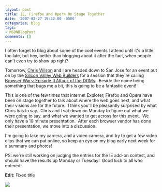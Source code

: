 ```yaml
---
layout: post
title: IE, Firefox and Opera On Stage Together
date: '2007-02-27 19:52:00 -0500'
categories: blog
tags:
- MSDNBlogPost
comments: []
---
```


I often forget to blog about some of the cool events I attend until it's a little too late, but hey, better than blogging about it after the fact, when people can't even try to show up right?

Tomorrow, [Chris Wilson](http://blogs.msdn.com/cwilso/) and I are headed down to San Jose for an event put on by the [Silicon Valley Web Builders](http://www.svwebbuilder.com/) for a session that they're calling [Browser Wars: Episode II Attack of the DOMs](http://www.svwebbuilder.com/page/2%2F28%2F07+Browser+War+Episode+II).  Beside the name being something that bugs me a bit, this is going to be a fantastic event!

This is one of the few times that Internet Explorer, Firefox and Opera have been on stage together to talk about where the web goes next, and what their visions are for the future.  I think you'll be pleasantly surprised by what Chris has to say.  Chris and I sat down on Monday to figure out what we were going to say, and what we wanted to get across for this event.  We only have a 10 minute presentation.  After each browser vendor has done their presentation, we move into a discussion.

I'm going to take my camera, and a video camera, and try to get a few video clips that we can put online, so keep an eye on my blog early next week for a summary and photos!

PS: we're still working on judging the entries for the IE add-on contest, and should have the results up Monday or Tuesday!  Good luck to all who entered!

**Edit:** Fixed title

![](http://blogs.msdn.com/aggbug.aspx?PostID=1771320)